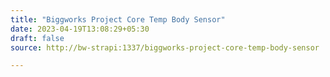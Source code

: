 ```yaml
---
title: "Biggworks Project Core Temp Body Sensor"
date: 2023-04-19T13:08:29+05:30
draft: false
source: http://bw-strapi:1337/biggworks-project-core-temp-body-sensor

---
```


